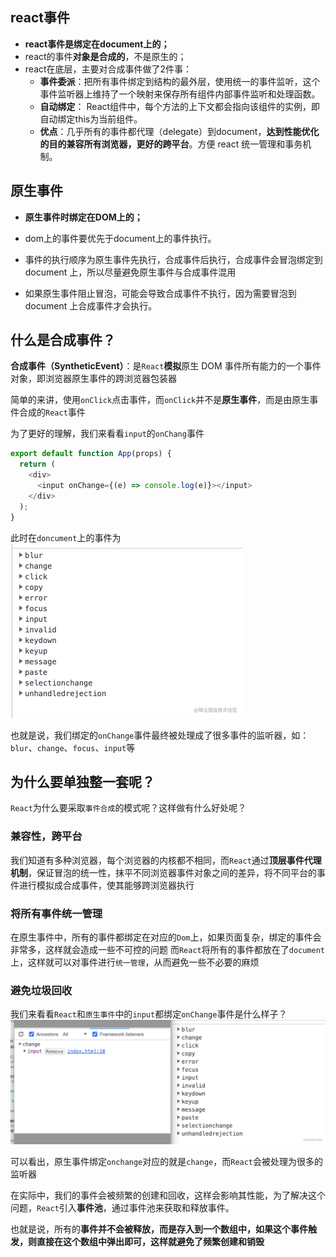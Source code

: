 ## react事件

* **react事件是绑定在document上的；**
* react的事件**对象是合成的**，不是原生的；
* react在底层，主要对合成事件做了2件事：
  * **事件委派**：把所有事件绑定到结构的最外层，使用统一的事件监听，这个事件监听器上维持了一个映射来保存所有组件内部事件监听和处理函数。
  * **自动绑定**： React组件中，每个方法的上下文都会指向该组件的实例，即自动绑定this为当前组件。
  * **优点**：几乎所有的事件都代理（delegate）到document，**达到性能优化的目的兼容所有浏览器，更好的跨平台**。方便 react 统一管理和事务机制。

## 原生事件

* **原生事件时绑定在DOM上的；**

* dom上的事件要优先于document上的事件执行。
* 事件的执行顺序为原生事件先执行，合成事件后执行，合成事件会冒泡绑定到 document 上，所以尽量避免原生事件与合成事件混用
* 如果原生事件阻止冒泡，可能会导致合成事件不执行，因为需要冒泡到 document 上合成事件才会执行。



## 什么是合成事件？

**合成事件（SyntheticEvent）**：是`React`**模拟**原生 DOM 事件所有能力的一个事件对象，即浏览器原生事件的跨浏览器包装器

简单的来讲，使用`onClick`点击事件，而`onClick`并不是**原生事件**，而是由原生事件合成的`React`事件

为了更好的理解，我们来看看`input`的`onChang`事件

```js
export default function App(props) {
  return (
    <div>
      <input onChange={(e) => console.log(e)}></input>
    </div>
  );
}
```

此时在`doncument`上的事件为<br><img src="09.react事件与原生事件的区别.assets/265c2178fa754e7bba07a156061999d2tplv-k3u1fbpfcp-zoom-in-crop-mark4536000.image" alt="image.png" style="zoom:50%;" />

也就是说，我们绑定的`onChange`事件最终被处理成了很多事件的监听器，如：`blur`、`change`、`focus`、`input`等

## 为什么要单独整一套呢？

`React`为什么要采取`事件合成`的模式呢？这样做有什么好处呢？

### 兼容性，跨平台

我们知道有多种浏览器，每个浏览器的内核都不相同，而`React`通过**顶层事件代理机制**，保证冒泡的统一性，抹平不同浏览器事件对象之间的差异，将不同平台的事件进行模拟成合成事件，使其能够跨浏览器执行

### 将所有事件统一管理

在原生事件中，所有的事件都绑定在对应的`Dom`上，如果页面复杂，绑定的事件会非常多，这样就会造成一些不可控的问题
而`React`将所有的事件都放在了`document`上，这样就可以对事件进行`统一管理`，从而避免一些不必要的麻烦

### 避免垃圾回收

我们来看看`React`和`原生事件`中的`input`都绑定`onChange`事件是什么样子？![image.png](09.react事件与原生事件的区别.assets/c494af9c9e4f4ae2b1b7ba0b5746d20dtplv-k3u1fbpfcp-zoom-in-crop-mark4536000.image)

可以看出，原生事件绑定`onchange`对应的就是`change`，而`React`会被处理为很多的监听器

在实际中，我们的事件会被频繁的创建和回收，这样会影响其性能，为了解决这个问题，`React`引入**事件池**，通过事件池来获取和释放事件。

也就是说，所有的**事件并不会被释放，而是存入到一个数组中，如果这个事件触发，则直接在这个数组中弹出即可，这样就避免了频繁创建和销毁**